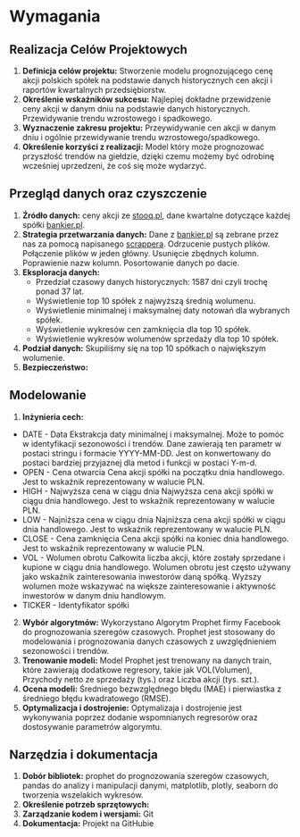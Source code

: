 # Wymagania

## Realizacja Celów Projektowych
1. **Definicja celów projektu:** Stworzenie modelu prognozującego cenę akcji polskich spółek na podstawie danych historycznych cen akcji i raportów kwartalnych przedsiębiorstw.
2. **Określenie wskaźników sukcesu:** Najlepiej dokładne przewidzenie ceny akcji w danym dniu na podstawie danych historycznych. Przewidywanie trendu wzrostowego i spadkowego.
3. **Wyznaczenie zakresu projektu:** Przeywidywanie cen akcji w danym dniu i ogólnie przewidywanie trendu wzrostowego/spadkowego.
4. **Określenie korzyści z realizacji:** Model który może prognozować przyszłość trendów na giełdzie, dzięki czemu możemy być odrobinę wcześniej uprzedzeni, że coś się może wydarzyć.

## Przegląd danych oraz czyszczenie
1. **Źródło danych:** ceny akcji ze [stooq.pl](https://stooq.pl), dane kwartalne dotyczące każdej spółki [bankier.pl](https://www.bankier.pl).
2. **Strategia przetwarzania danych:** Dane z [bankier.pl](https://www.bankier.pl) są zebrane przez nas za pomocą napisanego [scrappera](https://github.com/msobolewska/workshop-ai/blob/main/Scrapper.ipynb). Odrzucenie pustych plików. Połączenie plików w jeden główny. Usunięcie zbędnych kolumn. Poprawienie nazw kolumn. Posortowanie danych po dacie.
3. **Eksploracja danych:**
   - Przedział czasowy danych historycznych: 1587 dni czyli trochę ponad 37 lat. 
   - Wyświetlenie top 10 spółek z najwyższą średnią wolumenu.
   - Wyświetlenie minimalnej i maksymalnej daty notowań dla wybranych spółek.
   - Wyświetlenie wykresów cen zamknięcia dla top 10 spółek.
   - Wyświetlenie wykresów wolumenów sprzedaży dla top 10 spółek.
5. **Podział danych:** Skupiliśmy się na top 10 spółkach o największym wolumenie.
6. **Bezpieczeństwo:** 

## Modelowanie
1. **Inżynieria cech:** 
- DATE - Data
Ekstrakcja daty minimalnej i maksymalnej. Może to pomóc w identyfikacji sezonowości i trendów. Dane zawierają ten parametr w postaci stringu i formacie YYYY-MM-DD. Jest on konwertowany do postaci bardziej przyjaznej dla metod i funkcji w postaci Y-m-d.
- OPEN - Cena otwarcia
Cena akcji spółki na początku dnia handlowego. Jest to wskaźnik reprezentowany w walucie PLN.
- HIGH - Najwyższa cena w ciągu dnia
Najwyższa cena akcji spółki  w ciągu dnia handlowego. Jest to wskaźnik reprezentowany w walucie PLN.
- LOW - Najniższa cena w ciągu dnia
Najniższa cena akcji spółki  w ciągu dnia handlowego. Jest to wskaźnik reprezentowany w walucie PLN.
- CLOSE - Cena zamknięcia
Cena akcji spółki na koniec dnia handlowego. Jest to wskaźnik reprezentowany w walucie PLN.
- VOL - Wolumen obrotu
Całkowita liczba akcji, które zostały sprzedane i kupione w ciągu dnia handlowego. Wolumen obrotu jest często używany jako wskaźnik zainteresowania inwestorów daną spółką. Wyższy wolumen może wskazywać na większe zainteresowanie i aktywność inwestorów w danym dniu handlowym.
- TICKER - Identyfikator spółki

2. **Wybór algorytmów:** 
Wykorzystano Algorytm Prophet firmy Facebook do prognozowania szeregów czasowych. Prophet jest stosowany do modelowania i prognozowania danych czasowych z uwzględnieniem sezonowości i trendów.
3. **Trenowanie modeli:** 
Model Prophet jest trenowany na danych train, które zawierają dodatkowe regresory, takie jak VOL(Volumen), Przychody netto ze sprzedaży (tys.) oraz Liczba akcji (tys. szt.).
4. **Ocena modeli:** 
Średniego bezwzględnego błędu (MAE) i pierwiastka z średniego błędu kwadratowego (RMSE).
5. **Optymalizacja i dostrojenie:** 
Optymalizaja i dostrojenie jest wykonywania poprzez dodanie wspomnianych regresorów oraz dostosywanie parametrów algorymtu.

## Narzędzia i dokumentacja
1. **Dobór bibliotek:** prophet do prognozowania szeregów czasowych, pandas do analizy i manipulacji danymi, matplotlib, plotly, seaborn do tworzenia wszelakich wykresów.
2. **Określenie potrzeb sprzętowych:** 
3. **Zarządzanie kodem i wersjami:** Git
4. **Dokumentacja:** Projekt na GitHubie
